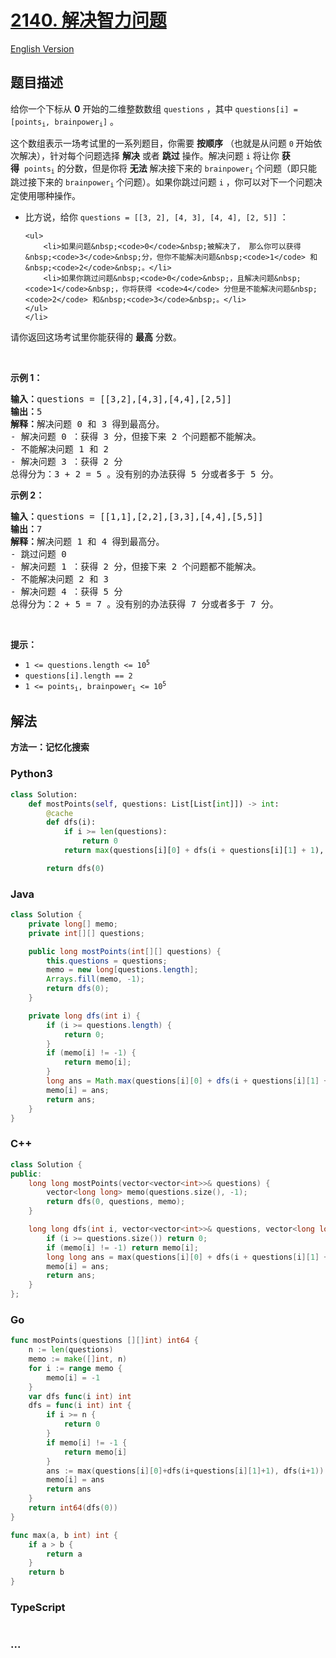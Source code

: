 # [2140. 解决智力问题](https://leetcode.cn/problems/solving-questions-with-brainpower)

[English Version](/solution/2100-2199/2140.Solving%20Questions%20With%20Brainpower/README_EN.md)

## 题目描述

<!-- 这里写题目描述 -->

<p>给你一个下标从 <strong>0</strong>&nbsp;开始的二维整数数组&nbsp;<code>questions</code>&nbsp;，其中&nbsp;<code>questions[i] = [points<sub>i</sub>, brainpower<sub>i</sub>]</code>&nbsp;。</p>

<p>这个数组表示一场考试里的一系列题目，你需要 <strong>按顺序</strong>&nbsp;（也就是从问题 <code>0</code><strong>&nbsp;</strong>开始依次解决），针对每个问题选择 <strong>解决</strong>&nbsp;或者 <strong>跳过</strong>&nbsp;操作。解决问题 <code>i</code>&nbsp;将让你 <b>获得</b>&nbsp;&nbsp;<code>points<sub>i</sub></code>&nbsp;的分数，但是你将 <strong>无法</strong>&nbsp;解决接下来的&nbsp;<code>brainpower<sub>i</sub></code>&nbsp;个问题（即只能跳过接下来的 <code>brainpower<sub>i</sub></code><sub>&nbsp;</sub>个问题）。如果你跳过问题&nbsp;<code>i</code>&nbsp;，你可以对下一个问题决定使用哪种操作。</p>

<ul>
	<li>比方说，给你&nbsp;<code>questions = [[3, 2], [4, 3], [4, 4], [2, 5]]</code>&nbsp;：

    <ul>
    	<li>如果问题&nbsp;<code>0</code>&nbsp;被解决了， 那么你可以获得&nbsp;<code>3</code>&nbsp;分，但你不能解决问题&nbsp;<code>1</code> 和&nbsp;<code>2</code>&nbsp;。</li>
    	<li>如果你跳过问题&nbsp;<code>0</code>&nbsp;，且解决问题&nbsp;<code>1</code>&nbsp;，你将获得 <code>4</code> 分但是不能解决问题&nbsp;<code>2</code> 和&nbsp;<code>3</code>&nbsp;。</li>
    </ul>
    </li>

</ul>

<p>请你返回这场考试里你能获得的 <strong>最高</strong>&nbsp;分数。</p>

<p>&nbsp;</p>

<p><strong>示例 1：</strong></p>

<pre><b>输入：</b>questions = [[3,2],[4,3],[4,4],[2,5]]
<b>输出：</b>5
<b>解释：</b>解决问题 0 和 3 得到最高分。
- 解决问题 0 ：获得 3 分，但接下来 2 个问题都不能解决。
- 不能解决问题 1 和 2
- 解决问题 3 ：获得 2 分
总得分为：3 + 2 = 5 。没有别的办法获得 5 分或者多于 5 分。
</pre>

<p><strong>示例 2：</strong></p>

<pre><b>输入：</b>questions = [[1,1],[2,2],[3,3],[4,4],[5,5]]
<b>输出：</b>7
<b>解释：</b>解决问题 1 和 4 得到最高分。
- 跳过问题 0
- 解决问题 1 ：获得 2 分，但接下来 2 个问题都不能解决。
- 不能解决问题 2 和 3
- 解决问题 4 ：获得 5 分
总得分为：2 + 5 = 7 。没有别的办法获得 7 分或者多于 7 分。
</pre>

<p>&nbsp;</p>

<p><strong>提示：</strong></p>

<ul>
	<li><code>1 &lt;= questions.length &lt;= 10<sup>5</sup></code></li>
	<li><code>questions[i].length == 2</code></li>
	<li><code>1 &lt;= points<sub>i</sub>, brainpower<sub>i</sub> &lt;= 10<sup>5</sup></code></li>
</ul>

## 解法

<!-- 这里可写通用的实现逻辑 -->

**方法一：记忆化搜索**

<!-- tabs:start -->

### **Python3**

<!-- 这里可写当前语言的特殊实现逻辑 -->

```python
class Solution:
    def mostPoints(self, questions: List[List[int]]) -> int:
        @cache
        def dfs(i):
            if i >= len(questions):
                return 0
            return max(questions[i][0] + dfs(i + questions[i][1] + 1), dfs(i + 1))

        return dfs(0)
```

### **Java**

<!-- 这里可写当前语言的特殊实现逻辑 -->

```java
class Solution {
    private long[] memo;
    private int[][] questions;

    public long mostPoints(int[][] questions) {
        this.questions = questions;
        memo = new long[questions.length];
        Arrays.fill(memo, -1);
        return dfs(0);
    }

    private long dfs(int i) {
        if (i >= questions.length) {
            return 0;
        }
        if (memo[i] != -1) {
            return memo[i];
        }
        long ans = Math.max(questions[i][0] + dfs(i + questions[i][1] + 1), dfs(i + 1));
        memo[i] = ans;
        return ans;
    }
}
```

### **C++**

```cpp
class Solution {
public:
    long long mostPoints(vector<vector<int>>& questions) {
        vector<long long> memo(questions.size(), -1);
        return dfs(0, questions, memo);
    }

    long long dfs(int i, vector<vector<int>>& questions, vector<long long>& memo) {
        if (i >= questions.size()) return 0;
        if (memo[i] != -1) return memo[i];
        long long ans = max(questions[i][0] + dfs(i + questions[i][1] + 1, questions, memo), dfs(i + 1, questions, memo));
        memo[i] = ans;
        return ans;
    }
};
```

### **Go**

```go
func mostPoints(questions [][]int) int64 {
	n := len(questions)
	memo := make([]int, n)
	for i := range memo {
		memo[i] = -1
	}
	var dfs func(i int) int
	dfs = func(i int) int {
		if i >= n {
			return 0
		}
		if memo[i] != -1 {
			return memo[i]
		}
		ans := max(questions[i][0]+dfs(i+questions[i][1]+1), dfs(i+1))
		memo[i] = ans
		return ans
	}
	return int64(dfs(0))
}

func max(a, b int) int {
	if a > b {
		return a
	}
	return b
}
```

### **TypeScript**

<!-- 这里可写当前语言的特殊实现逻辑 -->

```ts

```

### **...**

```

```

<!-- tabs:end -->
